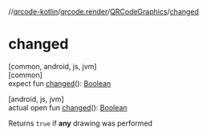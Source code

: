 //[qrcode-kotlin](../../../index.md)/[qrcode.render](../index.md)/[QRCodeGraphics](index.md)/[changed](changed.md)

# changed

[common, android, js, jvm]\
[common]\
expect fun [changed](changed.md)(): [Boolean](https://kotlinlang.org/api/latest/jvm/stdlib/kotlin-stdlib/kotlin/-boolean/index.html)

[android, js, jvm]\
actual open fun [changed](changed.md)(): [Boolean](https://kotlinlang.org/api/latest/jvm/stdlib/kotlin-stdlib/kotlin/-boolean/index.html)

Returns `true` if **any** drawing was performed

